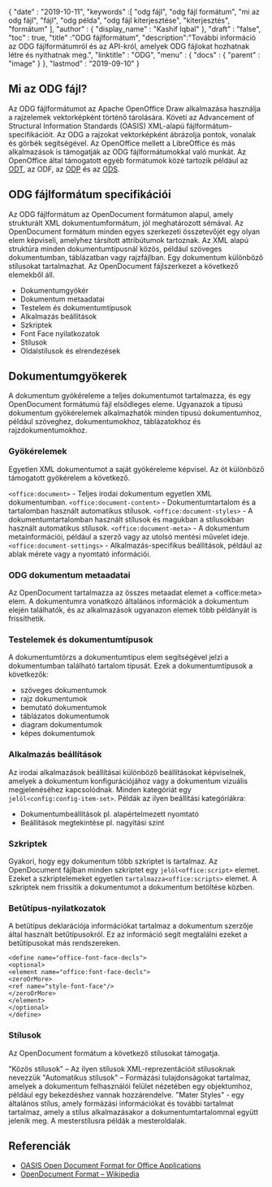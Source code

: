 {
  "date" : "2019-10-11",
  "keywords" :[ "odg fájl", "odg fájl formátum", "mi az odg fájl", "fájl", "odg példa", "odg fájl kiterjesztése", "kiterjesztés", "formátum" ],
  "author" : {
    "display_name" : "Kashif Iqbal"
},
  "draft" : "false",
  "toc" : true,
  "title" :"ODG fájlformátum",
  "description":"További információ az ODG fájlformátumról és az API-król, amelyek ODG fájlokat hozhatnak létre és nyithatnak meg.",
  "linktitle" : "ODG",
  "menu" : {
    "docs" : {
      "parent" : "image"
}
},
  "lastmod" : "2019-09-10"
}

## Mi az ODG fájl?

Az ODG fájlformátumot az Apache OpenOffice Draw alkalmazása használja a rajzelemek vektorképként történő tárolására. Követi az Advancement of Structural Information Standards (OASIS) XML-alapú fájlformátum-specifikációit. Az ODG a rajzokat vektorképként ábrázolja pontok, vonalak és görbék segítségével. Az OpenOffice mellett a LibreOffice és más alkalmazások is támogatják az ODG fájlformátumokkal való munkát. Az OpenOffice által támogatott egyéb formátumok közé tartozik például az [ODT](/hu/szövegfeldolgozás/odt/), az ODF, az [ODP](/hu/presentation/odp/) és az [ODS](/hu/spreadsheet/ods/).


## ODG fájlformátum specifikációi

Az ODG fájlformátum az OpenDocument formátumon alapul, amely strukturált XML dokumentumformátum, jól meghatározott sémával.
Az OpenDocument formátum minden egyes szerkezeti összetevőjét egy olyan elem képviseli, amelyhez társított attribútumok tartoznak. Az XML alapú struktúra minden dokumentumtípusnál közös, például szöveges dokumentumban, táblázatban vagy rajzfájlban. Egy dokumentum különböző stílusokat tartalmazhat. Az OpenDocument fájlszerkezet a következő elemekből áll.
* Dokumentumgyökér
* Dokumentum metaadatai
* Testelem és dokumentumtípusok
* Alkalmazás beállítások
* Szkriptek
* Font Face nyilatkozatok
* Stílusok
* Oldalstílusok és elrendezések

## Dokumentumgyökerek ##

A dokumentum gyökéreleme a teljes dokumentumot tartalmazza, és egy OpenDocument formátumú fájl elsődleges eleme. Ugyanazok a típusú dokumentum gyökérelemek alkalmazhatók minden típusú dokumentumhoz, például szöveghez, dokumentumokhoz, táblázatokhoz és rajzdokumentumokhoz.

### Gyökérelemek ###
Egyetlen XML dokumentumot a saját gyökéreleme képvisel. Az öt különböző támogatott gyökérelem a következő.

`<office:document>` - Teljes irodai dokumentum egyetlen XML dokumentumban.
`<office:document-content>` - Dokumentumtartalom és a tartalomban használt automatikus stílusok.
`<office:document-styles>` - A dokumentumtartalomban használt stílusok és magukban a stílusokban használt automatikus stílusok.
`<office:document-meta>` - A dokumentum metainformációi, például a szerző vagy az utolsó mentési művelet ideje.
`<office:document-settings>` - Alkalmazás-specifikus beállítások, például az ablak mérete vagy a nyomtató információi.

### ODG dokumentum metaadatai ###
Az OpenDocument tartalmazza az összes metaadat elemet a \<office:meta> elem. A dokumentumra vonatkozó általános információk a dokumentum elején találhatók, és az alkalmazások ugyanazon elemek több példányát is frissíthetik.

### Testelemek és dokumentumtípusok ###
A dokumentumtörzs a dokumentumtípus elem segítségével jelzi a dokumentumban található tartalom típusát. Ezek a dokumentumtípusok a következők:
* szöveges dokumentumok
* rajz dokumentumok
* bemutató dokumentumok
* táblázatos dokumentumok
* diagram dokumentumok
* képes dokumentumok

### Alkalmazás beállítások ###
Az irodai alkalmazások beállításai különböző beállításokat képviselnek, amelyek a dokumentum konfigurációjához vagy a dokumentum vizuális megjelenéséhez kapcsolódnak. Minden kategóriát egy ` jelöl<config:config-item-set> `. Példák az ilyen beállítási kategóriákra:
* Dokumentumbeállítások pl. alapértelmezett nyomtató
* Beállítások megtekintése pl. nagyítási szint

### Szkriptek ###
Gyakori, hogy egy dokumentum több szkriptet is tartalmaz. Az OpenDocument fájlban minden szkriptet egy ` jelöl<office:script> ` elemet. Ezeket a szkriptelemeket egyetlen ` tartalmazza<office:scripts> ` elemet. A szkriptek nem frissítik a dokumentumot a dokumentum betöltése közben.
### Betűtípus-nyilatkozatok ###

A betűtípus deklarációja információkat tartalmaz a dokumentum szerzője által használt betűtípusokról. Ez az információ segít megtalálni ezeket a betűtípusokat más rendszereken.
```
<define name="office-font-face-decls">
<optional>
<element name="office:font-face-decls">
<zeroOrMore>
<ref name="style-font-face"/>
</zeroOrMore>
</element>
</optional>
</define>
```
### Stílusok ###
Az OpenDocument formátum a következő stílusokat támogatja.

"Közös stílusok" – Az ilyen stílusok XML-reprezentációit stílusoknak nevezzük
"Automatikus stílusok" – Formázási tulajdonságokat tartalmaz, amelyek a dokumentum felhasználói felület nézetében egy objektumhoz, például egy bekezdéshez vannak hozzárendelve.
"Mater Styles" - egy általános stílus, amely formázási információkat és további tartalmat tartalmaz, amely a stílus alkalmazásakor a dokumentumtartalommal együtt jelenik meg. A mesterstílusra példák a mesteroldalak.

## Referenciák ##
* [OASIS Open Document Format for Office Applications](https://www.oasis-open.org/committees/tc_home.php?wg_abbrev=office)
* [OpenDocument Format – Wikipedia](https://en.wikipedia.org/wiki/OpenDocument)

